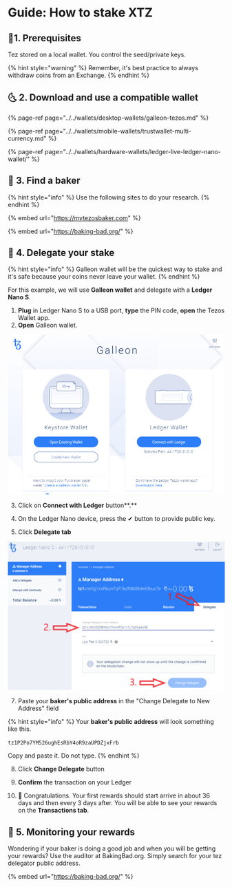 # Guide: How to stake XTZ

## 🏁1. Prerequisites

Tez stored on a local wallet. You control the seed/private keys. 

{% hint style="warning" %}
Remember, it's best practice to always withdraw coins from an Exchange.
{% endhint %}

## 🌜 2. Download and use a compatible wallet

{% page-ref page="../../wallets/desktop-wallets/galleon-tezos.md" %}

{% page-ref page="../../wallets/mobile-wallets/trustwallet-multi-currency.md" %}

{% page-ref page="../../wallets/hardware-wallets/ledger-live-ledger-nano-wallet/" %}

## 🍰 3. Find a baker

{% hint style="info" %}
Use the following sites to do your research.
{% endhint %}

{% embed url="https://mytezosbaker.com" %}

{% embed url="https://baking-bad.org/" %}

## 🎊 4. Delegate your stake

{% hint style="info" %}
Galleon wallet will be the quickest way to stake and it's safe because your coins never leave your wallet.
{% endhint %}

For this example, we will use **Galleon wallet** and delegate with a **Ledger Nano S**.

1. **Plug** in Ledger Nano S to a USB port, **type** the PIN code, **open** the Tezos Wallet app.
2. **Open** Galleon wallet.

![](../../.gitbook/assets/tez1.PNG)

3. Click on **Connect with Ledger** button**.**

4. On the Ledger Nano device, press the ✔ button to provide public key.

5. Click **Delegate tab**

![](../../.gitbook/assets/tez-deleg.png)

7. Paste your **baker's public address** in the "Change Delegate to New Address" field

{% hint style="info" %}
Your **baker's public address** will look something like this.

`tz1P2Po7YM526ughEsRbY4oR9zaUPDZjxFrb`

Copy and paste it. Do not type.
{% endhint %}

8. Click **Change Delegate** button

9. **Confirm** the transaction on your Ledger

10. 🎉 Congratulations. Your first rewards should start arrive in about 36 days and then every 3 days after. You will be able to see your rewards on the **Transactions tab**.

## 🔎 5. Monitoring your rewards

Wondering if your baker is doing a good job and when you will be getting your rewards? Use the auditor at BakingBad.org. Simply search for your tez delegator public address.

{% embed url="https://baking-bad.org/" %}



